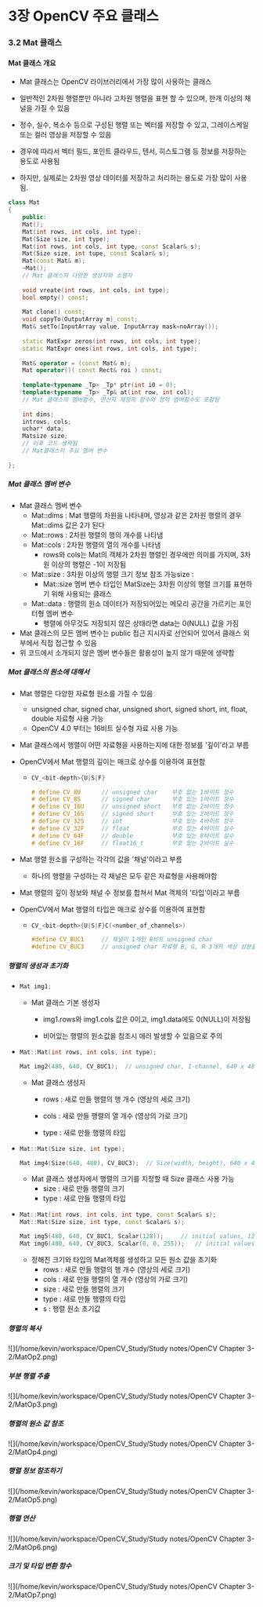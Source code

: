 # 3장 OpenCV 주요 클래스



### 3.2 Mat 클래스



#### Mat 클래스 개요

- Mat 클래스는 OpenCV 라이브러리에서 가장 많이 사용하는 클래스

- 일반적인 2차원 행렬뿐만 아니라 고차원 행렬을 표현 할 수 있으며, 한개 이상의 채널을 가질 수 있음
- 정수, 실수, 복소수 등으로 구성된 행렬 또는 벡터를 저장할 수 있고, 그레이스케일 또는 컬러 영상을 저장할 수 있음
- 경우에 따라서 벡터 필드, 포인트 클라우드, 텐서, 히스토그램 등 정보를 저장하는 용도로 사용됨
- 하지만, 실제로는 2차원 영상 데이터를 저장하고 처리하는 용도로 가장 많이 사용됨.



```c++
class Mat
{
    public:
    Mat();
    Mat(int rows, int cols, int type);
    Mat(Size size, int type);
    Mat(int rows, int cols, int type, const Scalar& s);
    Mat(Size size, int tupe, const Scalar& s);
    Mat(const Mat& m);
    ~Mat();
    // Mat 클래스의 다양한 생성자와 소멸자
    
    void vreate(int rows, int cols, int type);
    bool empty() const;
    
    Mat clone() const;
    void copyTo(OutputArray m) const;
    Mat& setTo(InputArray value, InputArray mask=noArray());
    
    static MatExpr zeros(int rows, int cols, int type);
    static MatExpr ones(int rows, int cols, int type);
    
    Mat& operator = (const Mat& m);
    Mat operator()( const Rect& roi ) const;
    
    template<typename _Tp> _Tp* ptr(int i0 = 0);
    template<typename _Tp> _Tp& at(int row, int col);
    // Mat 클래스의 멤버함수, 연산자 재정의 함수와 정적 멤버함수도 포함됨
    
    int dims;
    introws, cols;
    uchar* data;
    Matsize size;
    // 이후 코드 생략됨
    // Mat클래스의 주요 멤버 변수
    
};
```



##### Mat 클래스 멤버 변수

- Mat 클래스 멤버 변수
  - Mat::dims : Mat 행렬의 차원을 나타내며, 영상과 같은 2차원 행렬의 경우 Mat::dims 값은 2가 된다
  - Mat::rows : 2차원 행렬의 행의 개수를 나타냄
  - Mat::cols   : 2차원 행렬의 열의 개수를 나타냄
    - rows와 cols는 Mat의 객체가 2차원 행렬인 경우에만 의미를 가지며, 3차원 이상의 행렬은 -1이 저장됨
  - Mat::size   : 3차원 이상의 행렬 크기 정보 참조 가능size : 
    - Mat::size 멤버 변수 타입인 MatSize는 3차원 이상의 행렬 크기를 표현하기 위해 사용되는 클래스
  - Mat::data  : 행렬의 원소 데이터가 저장되어있는 메모리 공간을 가르키는 포인터형 멤버 변수
    - 행렬에 아무것도 저장되지 않은 상태라면 data는 0(NULL) 값을 가짐
- Mat 클래스의 모든 멤버 변수는 public 접근 지시자로 선언되어 있어서 클래스 외부에서 직접 접근할 수 있음
- 위 코드에서 소개되지 않은 멤버 변수들은 활용성이 높지 않기 때문에 생략함



##### Mat 클래스의 원소에 대해서

- Mat 행렬은 다양한 자료형 원소를 가질 수 있음
  - unsigned char, signed char, unsigned short, signed short, int, float, double 자료형 사용 가능
  - OpenCV 4.0 부터는 16비트 실수형 자료 사용 가능

- Mat 클래스에서 행렬이 어떤 자료형을 사용하는지에 대한 정보를 '깊이'라고 부름

- OpenCV에서 Mat 행렬의 깊이는 매크로 상수를 이용하여 표현함

  - ```c++
    CV_<bit-depth>{U|S|F}
    
    # define CV_8U		// unsigned char	부호 없는 1바이트 정수
    # define CV_8S		// signed char		부호 있는 1바이트 정수
    # define CV_16U		// unsigned short	부호 없는 2바이트 정수
    # define CV_16S		// signed short		부호 있는 2바이트 정수
    # define CV_32S		// int				부호 있는 4바이트 정수
    # define CV_32F		// float			부호 있는 4바이트 실수
    # define CV_64F		// double			부호 있는 8바이트 실수
    # define CV_16F		// float16_t		부호 있는 2바이트 실수
    ```

- Mat 행렬 원소를 구성하는 각각의 값을 '채널'이라고 부름
  - 하나의 행렬을 구성하는 각 채널은 모두 같은 자료형을 사용해야함

- Mat 행렬의 깊이 정보와 채널 수 정보를 합쳐서 Mat 객체의 '타입'이라고 부름

- OpenCV에서 Mat 행렬의 타입은 매크로 상수를 이용하여 표현함

  - ```c++
    CV_<bit-depth>{U|S|F}C(<number_of_channels>)
    
    #define CV_8UC1		// 채널이 1개인 8비트 unsigned char
    #define CV_8UC3		// unsigned char 자료형 B, G, R 3개의 색상 성분을 가지고 있는 컬러 영상
    ```



##### 행렬의 생성과 초기화

- ```c++
  Mat img1;
  ```

  - Mat 클래스 기본 생성자

    - img1.rows와 img1.cols 값은 0이고, img1.data에도 0(NULL)이 저장됨

    - 비어있는 행렬의 원소값을 참조시 에러 발생할 수 있음으로 주의

- ```c++
  Mat::Mat(int rows, int cols, int type);
  
  Mat img2(480, 640, CV_8UC1);  // unsigned char, 1-channel, 640 x 480
  ```

  - Mat 클래스 생성자

    - rows : 새로 만들 행렬의 행 개수 (영상의 세로 크기)

    - cols : 새로 만들 행렬의 열 개수 (영상의 가로 크기)

    - type : 새로 만들 행렬의 타입

- ```c++
  Mat::Mat(Size size, int type);
  
  Mat img4(Size(640, 480), CV_8UC3);  // Size(width, height), 640 x 480
  ```

  - Mat 클래스 생성자에서 행렬의 크기를 지정할 때 Size 클래스 사용 가능
    - size : 새로 만들 행렬의 크기
    - type : 새로 만들 행렬의 타입

- ```c++
  Mat::Mat(int rows, int cols, int type, const Scalar& s);
  Mat::Mat(Size size, int type, const Scalar& s);
  
  Mat img5(480, 640, CV_8UC1, Scalar(128));		// initial values, 128
  Mat img6(480, 640, CV_8UC3, Scalar(0, 0, 255));	// initial values, red
  ```

  - 정해진 크기와 타입의 Mat객체를 생성하고 모든 원소 값을 초기화
    - rows : 새로 만들 행렬의 행 개수 (영상의 세로 크기)
    - cols : 새로 만들 행렬의 열 개수 (영상의 가로 크기)
    - size : 새로 만들 행렬의 크기
    - type : 새로 만들 행렬의 타입
    - s : 행렬 원소 초기값



##### 행렬의 복사

![](/home/kevin/workspace/OpenCV_Study/Study notes/OpenCV Chapter 3-2/MatOp2.png)



##### 부분 행렬 추출

![](/home/kevin/workspace/OpenCV_Study/Study notes/OpenCV Chapter 3-2/MatOp3.png)



##### 행렬의 원소 값 참조

![](/home/kevin/workspace/OpenCV_Study/Study notes/OpenCV Chapter 3-2/MatOp4.png)



##### 행렬 정보 참조하기

![](/home/kevin/workspace/OpenCV_Study/Study notes/OpenCV Chapter 3-2/MatOp5.png)



##### 행렬 연산

![](/home/kevin/workspace/OpenCV_Study/Study notes/OpenCV Chapter 3-2/MatOp6.png)



##### 크기 및 타입 변환 함수

![](/home/kevin/workspace/OpenCV_Study/Study notes/OpenCV Chapter 3-2/MatOp7.png)



